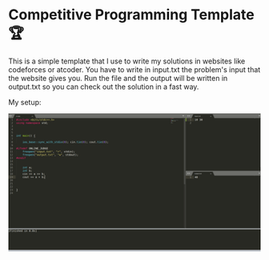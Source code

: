 # Competitive Programming Template :trophy:

This is a simple template that I use to write my solutions in websites like codeforces or atcoder. You have to write in input.txt the problem's input that the website gives you. Run the file and the output will be written in output.txt so you can check out the solution in a fast way.

My setup:

![](setup.png)


